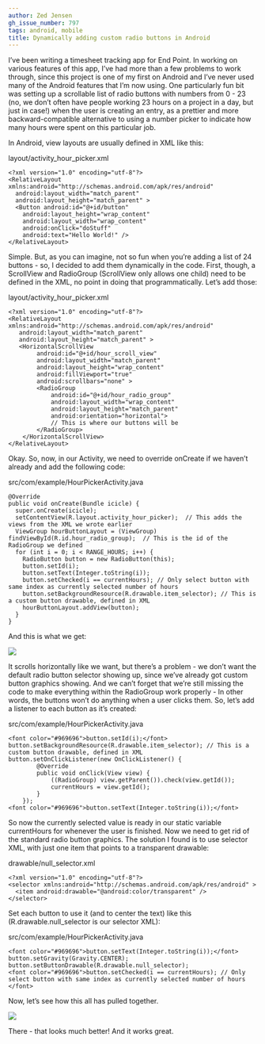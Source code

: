 ```yaml
---
author: Zed Jensen
gh_issue_number: 797
tags: android, mobile
title: Dynamically adding custom radio buttons in Android
---
```


I’ve been writing a timesheet tracking app for End Point. In working on various features of this app, I’ve had more than a few problems to work through, since this project is one of my first on Android and I’ve never used many of the Android features that I’m now using. One particularly fun bit was setting up a scrollable list of radio buttons with numbers from 0 - 23 (no, we don’t often have people working 23 hours on a project in a day, but just in case!) when the user is creating an entry, as a prettier and more backward-compatible alternative to using a number picker to indicate how many hours were spent on this particular job.

In Android, view layouts are usually defined in XML like this:

layout/activity_hour_picker.xml

```
<?xml version="1.0" encoding="utf-8"?>
<RelativeLayout xmlns:android="http://schemas.android.com/apk/res/android"
  android:layout_width="match_parent"
  android:layout_height="match_parent" >
  <Button android:id="@+id/button"
    android:layout_height="wrap_content"
    android:layout_width="wrap_content"
    android:onClick="doStuff"
    android:text="Hello World!" />
</RelativeLayout>
```

Simple. But, as you can imagine, not so fun when you’re adding a list of 24 buttons - so, I decided to add them dynamically in the code. First, though, a ScrollView and RadioGroup (ScrollView only allows one child) need to be defined in the XML, no point in doing that programmatically. Let’s add those:

layout/activity_hour_picker.xml

```
<?xml version="1.0" encoding="utf-8"?>
<RelativeLayout xmlns:android="http://schemas.android.com/apk/res/android"
   android:layout_width="match_parent"
   android:layout_height="match_parent" >
   <HorizontalScrollView
        android:id="@+id/hour_scroll_view"
        android:layout_width="match_parent"
        android:layout_height="wrap_content"
        android:fillViewport="true"
        android:scrollbars="none" >
        <RadioGroup
            android:id="@+id/hour_radio_group"
            android:layout_width="wrap_content"
            android:layout_height="match_parent"
            android:orientation="horizontal">
            // This is where our buttons will be
        </RadioGroup>
    </HorizontalScrollView>
</RelativeLayout>
```

Okay. So, now, in our Activity, we need to override onCreate if we haven’t already and add the following code:

src/com/example/HourPickerActivity.java

```
@Override
public void onCreate(Bundle icicle) {
  super.onCreate(icicle);
  setContentView(R.layout.activity_hour_picker);  // This adds the views from the XML we wrote earlier
  ViewGroup hourButtonLayout = (ViewGroup) findViewById(R.id.hour_radio_group);  // This is the id of the RadioGroup we defined
  for (int i = 0; i < RANGE_HOURS; i++) {
    RadioButton button = new RadioButton(this);
    button.setId(i);
    button.setText(Integer.toString(i));
    button.setChecked(i == currentHours); // Only select button with same index as currently selected number of hours
    button.setBackgroundResource(R.drawable.item_selector); // This is a custom button drawable, defined in XML
    hourButtonLayout.addView(button);
  }
}
```

And this is what we get:

<a href="/blog/2013/05/09/dynamically-adding-custom-radio-buttons/image-0-big.png" imageanchor="1"><img border="0" src="/blog/2013/05/09/dynamically-adding-custom-radio-buttons/image-0.png"/></a>

It scrolls horizontally like we want, but there’s a problem - we don’t want the default radio button selector showing up, since we’ve already got custom button graphics showing. And we can’t forget that we’re still missing the code to make everything within the RadioGroup work properly - In other words, the buttons won’t do anything when a user clicks them. So, let’s add a listener to each button as it’s created:

src/com/example/HourPickerActivity.java

```
<font color="#969696">button.setId(i);</font>
button.setBackgroundResource(R.drawable.item_selector); // This is a custom button drawable, defined in XML
button.setOnClickListener(new OnClickListener() {
        @Override
        public void onClick(View view) {
            ((RadioGroup) view.getParent()).check(view.getId());
            currentHours = view.getId();
        }
    });
<font color="#969696">button.setText(Integer.toString(i));</font>
```

So now the currently selected value is ready in our static variable currentHours for whenever the user is finished. Now we need to get rid of the standard radio button graphics. The solution I found is to use selector XML, with just one item that points to a transparent drawable:

drawable/null_selector.xml

```
<?xml version="1.0" encoding="utf-8"?>
<selector xmlns:android="http://schemas.android.com/apk/res/android" >
  <item android:drawable="@android:color/transparent" />
</selector>
```

Set each button to use it (and to center the text) like this (R.drawable.null_selector is our selector XML):

src/com/example/HourPickerActivity.java

```
<font color="#969696">button.setText(Integer.toString(i));</font>
button.setGravity(Gravity.CENTER);
button.setButtonDrawable(R.drawable.null_selector);
<font color="#969696">button.setChecked(i == currentHours); // Only select button with same index as currently selected number of hours  </font>
```

Now, let’s see how this all has pulled together.

<a href="/blog/2013/05/09/dynamically-adding-custom-radio-buttons/image-1-big.png" imageanchor="1"><img border="0" src="/blog/2013/05/09/dynamically-adding-custom-radio-buttons/image-1.png"/></a>

There - that looks much better! And it works great.
